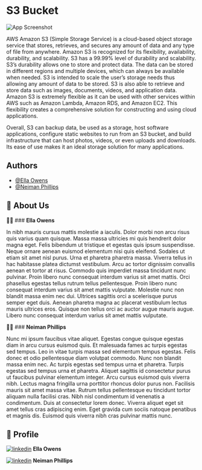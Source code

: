 
# **S3 Bucket**


![App Screenshot](https://drive.google.com/uc?export=view&id=1qVcW35OX4rmgYmPJKWVhyF5dnzokJnmZ)



AWS Amazon S3 (Simple Storage Service) is a cloud-based object storage service that stores, retrieves, and secures any amount of data and any type of file from anywhere. Amazon S3 is recognized for its flexibility, availability, durability, and scalability. S3 has a 99.99% level of durability and scalability.  S3’s durability allows one to store and protect data. The data can be stored in different regions and multiple devices, which can always be available when needed. S3 is intended to scale the user’s storage needs thus allowing any amount of data to be stored. S3 is also able to retrieve and store data such as images, documents, videos, and application data. Amazon S3 is extremely flexible as it can be used with other services within AWS such as Amazon Lambda, Amazon RDS, and Amazon EC2. This flexibility creates a comprehensive solution for constructing and using cloud applications.
 
Overall, S3 can backup data, be used as a storage, host software applications, configure static websites to run from an S3 bucket, and build infrastructure that can host photos, videos, or even uploads and downloads. Its ease of use makes it an ideal storage solution for many applications.



## Authors

- [@Ella Owens](https://github.com/ellaowens)
- [@Neiman Phillips](https://github.com/bull-in-the-heather)


## 🚀 About Us
👩‍💻 ### **Ella Owens**

In nibh mauris cursus mattis molestie a iaculis. Dolor morbi non arcu risus quis varius quam quisque. Massa massa ultricies mi quis hendrerit dolor magna eget. Felis bibendum ut tristique et egestas quis ipsum suspendisse. Neque ornare aenean euismod elementum nisi quis eleifend. Sodales ut etiam sit amet nisl purus. Urna et pharetra pharetra massa. Viverra tellus in hac habitasse platea dictumst vestibulum. Arcu ac tortor dignissim convallis aenean et tortor at risus. Commodo quis imperdiet massa tincidunt nunc pulvinar. Proin libero nunc consequat interdum varius sit amet mattis. Orci phasellus egestas tellus rutrum tellus pellentesque. Proin libero nunc consequat interdum varius sit amet mattis vulputate. Molestie nunc non blandit massa enim nec dui. Ultrices sagittis orci a scelerisque purus semper eget duis. Aenean pharetra magna ac placerat vestibulum lectus mauris ultrices eros. Quisque non tellus orci ac auctor augue mauris augue. Libero nunc consequat interdum varius sit amet mattis vulputate.


👨‍💻 ### **Neiman Phillips**

Nunc mi ipsum faucibus vitae aliquet. Egestas congue quisque egestas diam in arcu cursus euismod quis. Et malesuada fames ac turpis egestas sed tempus. Leo in vitae turpis massa sed elementum tempus egestas. Felis donec et odio pellentesque diam volutpat commodo. Nunc non blandit massa enim nec. Ac turpis egestas sed tempus urna et pharetra. Turpis egestas sed tempus urna et pharetra. Aliquet sagittis id consectetur purus ut faucibus pulvinar elementum integer. Arcu cursus euismod quis viverra nibh. Lectus magna fringilla urna porttitor rhoncus dolor purus non. Facilisis mauris sit amet massa vitae. Rutrum tellus pellentesque eu tincidunt tortor aliquam nulla facilisi cras. Nibh nisl condimentum id venenatis a condimentum. Duis at consectetur lorem donec. Viverra aliquet eget sit amet tellus cras adipiscing enim. Eget gravida cum sociis natoque penatibus et magnis dis. Euismod quis viverra nibh cras pulvinar mattis nunc.
## 🔗 Profile
[![linkedin](https://img.shields.io/badge/linkedin-0A66C2?style=for-the-badge&logo=linkedin&logoColor=white)](https://www.linkedin.com/) **Ella Owens**

[![linkedin](https://img.shields.io/badge/linkedin-0A66C2?style=for-the-badge&logo=linkedin&logoColor=white)](https://www.linkedin.com/) **Neiman Phillips**
